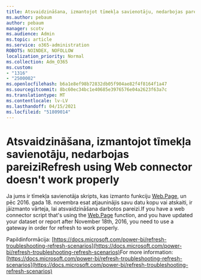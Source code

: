 ```yaml
---
title: Atsvaidzināšana, izmantojot tīmekļa savienotāju, nedarbojas pareizi
ms.author: pebaum
author: pebaum
manager: scotv
ms.audience: Admin
ms.topic: article
ms.service: o365-administration
ROBOTS: NOINDEX, NOFOLLOW
localization_priority: Normal
ms.collection: Adm_O365
ms.custom:
- "1316"
- "2500002"
ms.openlocfilehash: b6a1e8ef98b72832db05f904ae82f4f8164f1a47
ms.sourcegitcommit: 8bc60ec34bc1e40685e3976576e04a2623f63a7c
ms.translationtype: MT
ms.contentlocale: lv-LV
ms.lasthandoff: 04/15/2021
ms.locfileid: "51809014"
---
```

# <a name="refresh-using-web-connector-doesnt-work-properly"></a><span data-ttu-id="64c49-102">Atsvaidzināšana, izmantojot tīmekļa savienotāju, nedarbojas pareizi</span><span class="sxs-lookup"><span data-stu-id="64c49-102">Refresh using Web connector doesn't work properly</span></span>

<span data-ttu-id="64c49-103">Ja jums ir tīmekļa savienotāja skripts, kas izmanto funkciju [Web.Page,](https://msdn.microsoft.com/library/mt260924.aspx) un pēc 2016. gada 18. novembra esat atjauninājis savu datu kopu vai atskaiti, ir jāizmanto vārteja, lai atsvaidzināšana darbotos pareizi.</span><span class="sxs-lookup"><span data-stu-id="64c49-103">If you have a web connector script that's using the [Web.Page](https://msdn.microsoft.com/library/mt260924.aspx) function, and you have updated your dataset or report after November 18th, 2016, you need to use a gateway in order for refresh to work properly.</span></span>

<span data-ttu-id="64c49-104">Papildinformācija: [https://docs.microsoft.com/power-bi/refresh-troubleshooting-refresh-scenarios](https://docs.microsoft.com/power-bi/refresh-troubleshooting-refresh-scenarios)</span><span class="sxs-lookup"><span data-stu-id="64c49-104">For more information: [https://docs.microsoft.com/power-bi/refresh-troubleshooting-refresh-scenarios](https://docs.microsoft.com/power-bi/refresh-troubleshooting-refresh-scenarios)</span></span>
